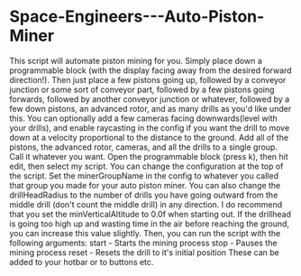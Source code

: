 # Space-Engineers---Auto-Piston-Miner
This script will automate piston mining for you.  Simply place down a programmable block (with the display facing away from the desired forward direction!).  Then just place a few pistons going up, followed by a conveyor junction or some sort of conveyor part, followed by a few pistons going forwards, followed by another conveyor junction or whatever, followed by a few down pistons, an advanced rotor, and as many drills as you'd like under this. You can optionally add a few cameras facing downwards(level with your drills), and enable raycasting in the config if you want the drill to move down at a velocity proportional to the distance to the ground.  Add all of the pistons, the advanced rotor, cameras, and all the drills to a single group. Call it whatever you want.  Open the programmable block (press k), then hit edit, then select my script.  You can change the configuration at the top of the script.  Set the minerGroupName in the config to whatever you called that group you made for your auto piston miner.  You can also change the drillHeadRadius to the number of drills you have going outward from the middle drill (don't count the middle drill) in any direction.  I do recommend that you set the minVerticalAltitude to 0.0f when starting out. If the drillhead is going too high up and wasting time in the air before reaching the ground, you can increase this value slightly.  Then, you can run the script with the following arguments: start - Starts the mining process stop - Pauses the mining process reset - Resets the drill to it's initial position  These can be added to your hotbar or to buttons etc.
